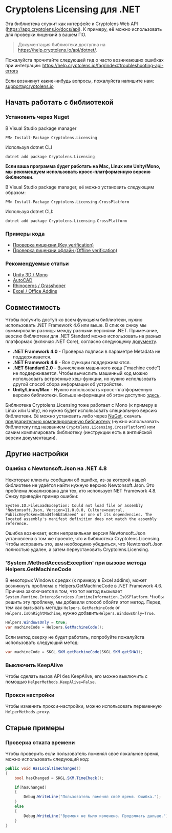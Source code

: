 # Cryptolens Licensing для .NET

Эта библиотека служит как интерфейс к Cryptolens Web API (https://app.cryptolens.io/docs/api). К примеру, её можно использовать для проверки лицензий в вашем ПО.

> Документация библиотеки доступна на https://help.cryptolens.io/api/dotnet/.

Пожалуйста прочитайте следующей гид о часто возникающих ошибках при интеграции: https://help.cryptolens.io/faq/index#troubleshooting-api-errors

Если возникнут какие-нибудь вопросы, пожалуйста напишите нам: support@cryptolens.io

## Начать работать с библиотекой

### Установить через Nuget

В Visual Studio package manager
```
PM> Install-Package Cryptolens.Licensing
```

Используя dotnet CLI
```
dotnet add package Cryptolens.Licensing
```
**Если ваша программа будет работать на Mac, Linux или Unity/Mono, мы рекомендуем использовать кросс-платформенную версию библиотеки.**

В Visual Studio package manager, её можно установить следующим образом:

```
PM> Install-Package Cryptolens.Licensing.CrossPlatform
```

Используя dotnet CLI:
```
dotnet add package Cryptolens.Licensing.CrossPlatform
```

### Примеры кода
* [Проверка лицензии (Key verification)](https://help.cryptolens.io/examples/key-verification)
* [Проверка лицензии офлайн (Offline verification)](https://help.cryptolens.io/examples/offline-verification)

### Рекомендуемые статьи

* [Unity 3D / Mono](https://help.cryptolens.io/getting-started/unity)
* [AutoCAD](https://cryptolens.io/2019/01/autocad-plugin-software-licensing/)
* [Rhinoceros / Grasshoper](https://cryptolens.io/2019/01/protecting-rhinoceros-plugins-with-software-licensing/)
* [Excel / Office Addins](https://help.cryptolens.io/getting-started/excel)

## Совместимость

Чтобы получить доступ ко всем функциям библиотеки, нужно использовать .NET Framework 4.6 или выше. В списке снизу мы суммировали разницы между разными версиями .NET. Примечание, версию библиотеки для .NET Standard можно использовать на разных платформах (включая .NET Core), согласно следующему [документу](https://docs.microsoft.com/en-us/dotnet/standard/net-standard).

* **.NET Framework 4.0** - Проверка подписи в параметре Metadata не поддерживается.
* **.NET Framework 4.6** - Все функции поддерживаются.
* **.NET Standard 2.0** - Вычисления машинного кода ("machine code") не поддерживается. Чтобы вычислить машинный код можно использовать встроенные хеш-функции, но нужно использовать другой способ сбора информации об устройстве.
* **Unity/Linux/Mac** - Нужно использовать кросс-платформенную версию библиотеки. Больше информации об этом доступно [здесь](https://help.cryptolens.io/getting-started/unity). 

Библиотека Cryptolens.Licensing тоже работает с Mono (к примеру в Linux или Unity), но нужно будет использовать специальную версию библиотеки. Её можно установить либо через [NuGet](https://www.nuget.org/packages/Cryptolens.Licensing.CrossPlatform/), скачать [предварительно компилированную библиотеку](https://github.com/Cryptolens/cryptolens-dotnet/releases) (нужно использовать библиотеку под названием `Cryptolens.Licensing.CrossPlatform`) или самим компилировать библиотеку (инструкции есть в английской версии документации).

## Другие настройки

### Ошибка с Newtonsoft.Json на .NET 4.8
Некоторые клиенты сообщили об ошибке, из-за которой нашей библиотеке не удаётся найти нужную версию Newtonsoft.Json. Это проблема локализована для тех, кто использует NET Framework 4.8. Снизу приведён пример ошибки:

```
System.IO.FileLoadException: Could not load file or assembly 'Newtonsoft.Json, Version=11.0.0.0, Culture=neutral, PublicKeyToken=30ad4fe6b2a6aeed' or one of its dependencies. The located assembly's manifest definition does not match the assembly reference.
```

Ошибка возникает, если неправильная версия Newtonsoft.Json установлена в том же проекте, что и библиотека Cryptolens.Licensing. Чтобы исправить это, вам необходимо убедиться, что Newtonsoft.Json полностью удален, а затем переустановить Cryptolens.Licensing.

### 'System.MethodAccessException' при вызове метода Helpers.GetMachineCode

В некоторых Windows средах (к примеру в Excel addins), может возникнуть проблема с Helpers.GetMachineCode в .NET Framework 4.6. Причина заключается в том, что тот метод вызывает `System.Runtime.InteropServices.RuntimeInformation.IsOSPlatform`. Чтобы решить эту проблему, мы добавили способ обойти этот метод. Перед тем как вызывать методы `Helpers.GetMachineCode` or `Helpers.IsOnRightMachine`, нужно добавить`Helpers.WindowsOnly=True`.

```cs
Helpers.WindowsOnly = true;
var machineCode = Helpers.GetMachineCode();
```

Если метод сверху не будет работать, попробуйте пожалуйста использовать следующий метод:
```cs
var machineCode = SKGL.SKM.getMachineCode(SKGL.SKM.getSHA1);
```

### Выключить KeepAlive

Чтобы сделать вызов API без KeepAlive, его можно выключить с помощью `HelperMethods.KeepAlive=False`.

### Прокси настройки
Чтобы изменить прокси-настройки, можно использовать переменную `HelperMethods.proxy`.

## Старые примеры

### Проверка отката времени
Чтобы проверить если пользователь поменял своё локальное время, можно использовать следующий код:

```cs
public void HasLocalTimeChanged()
{
    bool hasChanged = SKGL.SKM.TimeCheck();

    if(hasChanged)
    {
        Debug.WriteLine("Пользователь поменял своё время. Ошибка.");
    }
    else
    {
        Debug.WriteLine("Временя не было изменено. Продолжать дальше.");
    }
}
```